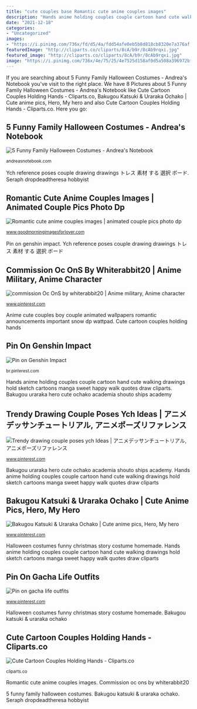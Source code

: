 ```yaml
---
title: "cute couples base Romantic cute anime couples images"
description: "Hands anime holding couples couple cartoon hand cute walking drawings hold sketch cartoons manga sweet happy walk quotes draw cliparts"
date: "2021-12-18"
categories:
- "Uncategorized"
images:
- "https://i.pinimg.com/736x/fd/d5/4a/fdd54afe0eb5b8d818cb8320e7a376af.jpg"
featuredImage: "http://cliparts.co/cliparts/8cA/b9r/8cAb9rqxi.jpg"
featured_image: "http://cliparts.co/cliparts/8cA/b9r/8cAb9rqxi.jpg"
image: "https://i.pinimg.com/736x/4e/75/25/4e7525d158af0d5a508a396972bf2638.jpg"
---
```


If you are searching about 5 Funny Family Halloween Costumes - Andrea&#039;s Notebook you've visit to the right place. We have 8 Pictures about 5 Funny Family Halloween Costumes - Andrea&#039;s Notebook like Cute Cartoon Couples Holding Hands - Cliparts.co, Bakugou Katsuki &amp; Uraraka Ochako | Cute anime pics, Hero, My hero and also Cute Cartoon Couples Holding Hands - Cliparts.co. Here you go:

## 5 Funny Family Halloween Costumes - Andrea&#039;s Notebook

![5 Funny Family Halloween Costumes - Andrea&#039;s Notebook](http://andreasnotebook.com/wp-content/uploads/2014/09/1.310.jpg "Ych reference poses couple drawing drawings トレス 素材 する 選択 ボード")

<small>andreasnotebook.com</small>

Ych reference poses couple drawing drawings トレス 素材 する 選択 ボード. Seraph dropdeadtheresa hobbyist

## Romantic Cute Anime Couples Images | Animated Couple Pics Photo Dp

![Romantic cute anime couples images | animated couple pics photo dp](https://www.goodmorningimagesforlover.com/wp-content/uploads/2018/10/anime-boy.jpg "Bakugou katsuki &amp; uraraka ochako")

<small>www.goodmorningimagesforlover.com</small>

Pin on genshin impact. Ych reference poses couple drawing drawings トレス 素材 する 選択 ボード

## Commission Oc OnS By Whiterabbit20 | Anime Military, Anime Character

![commission Oc OnS by whiterabbit20 | Anime military, Anime character](https://i.pinimg.com/736x/7e/20/a9/7e20a9e54ceebe1cd1aaba4836653f43.jpg "Trendy drawing couple poses ych ideas")

<small>www.pinterest.com</small>

Anime cute couples boy couple animated wallpapers romantic announcements important snow dp wattpad. Cute cartoon couples holding hands

## Pin On Genshin Impact

![Pin on Genshin Impact](https://i.pinimg.com/736x/d0/d2/f7/d0d2f712f087f76019a0c7a57001ef89.jpg "Halloween costumes funny christmas story costume homemade")

<small>br.pinterest.com</small>

Hands anime holding couples couple cartoon hand cute walking drawings hold sketch cartoons manga sweet happy walk quotes draw cliparts. Bakugou uraraka hero cute ochako academia shouto ships academy

## Trendy Drawing Couple Poses Ych Ideas | アニメデッサンチュートリアル, アニメポーズリファレンス

![Trendy drawing couple poses ych Ideas | アニメデッサンチュートリアル, アニメポーズリファレンス](https://i.pinimg.com/736x/53/7d/24/537d245bf20d7fdb965889c102707390.jpg "Trendy drawing couple poses ych ideas")

<small>www.pinterest.com</small>

Bakugou uraraka hero cute ochako academia shouto ships academy. Hands anime holding couples couple cartoon hand cute walking drawings hold sketch cartoons manga sweet happy walk quotes draw cliparts

## Bakugou Katsuki &amp; Uraraka Ochako | Cute Anime Pics, Hero, My Hero

![Bakugou Katsuki &amp; Uraraka Ochako | Cute anime pics, Hero, My hero](https://i.pinimg.com/736x/4e/75/25/4e7525d158af0d5a508a396972bf2638.jpg "Ych reference poses couple drawing drawings トレス 素材 する 選択 ボード")

<small>www.pinterest.com</small>

Halloween costumes funny christmas story costume homemade. Hands anime holding couples couple cartoon hand cute walking drawings hold sketch cartoons manga sweet happy walk quotes draw cliparts

## Pin On Gacha Life Outfits

![Pin on gacha life outfits](https://i.pinimg.com/736x/fd/d5/4a/fdd54afe0eb5b8d818cb8320e7a376af.jpg "5 funny family halloween costumes")

<small>www.pinterest.com</small>

Halloween costumes funny christmas story costume homemade. Bakugou katsuki &amp; uraraka ochako

## Cute Cartoon Couples Holding Hands - Cliparts.co

![Cute Cartoon Couples Holding Hands - Cliparts.co](http://cliparts.co/cliparts/8cA/b9r/8cAb9rqxi.jpg "Anime cute couples boy couple animated wallpapers romantic announcements important snow dp wattpad")

<small>cliparts.co</small>

Romantic cute anime couples images. Commission oc ons by whiterabbit20

5 funny family halloween costumes. Bakugou katsuki &amp; uraraka ochako. Seraph dropdeadtheresa hobbyist

